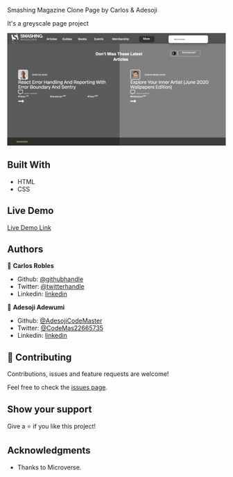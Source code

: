 Smashing Magazine Clone Page by Carlos & Adesoji

It's a greyscale page project

![screenshot](./smash-mag.png)


## Built With

- HTML
- CSS

## Live Demo

[Live Demo Link](https://rawcdn.githack.com/AdesojiCodeMaster/TEARDOWN-CLONE/08e4f1a2715747fbafd37102a7e4d8e06db3a451/index.html)



## Authors

👤 **Carlos Robles**

- Github: [@githubhandle](https://github.com/carlos-ssh)
- Twitter: [@twitterhandle](https://twitter.com/AomRobles)
- Linkedin: [linkedin](https://linkedin.com/carlosfloresrobles)

👤 **Adesoji Adewumi**

- Github: [@AdesojiCodeMaster](https://github.com/)
- Twitter: [@CodeMas22665735](https://twitter.com/)
- Linkedin: [linkedin](https://www.linkedin.com/in/adesoji-adewumi-7752aba5)

## 🤝 Contributing

Contributions, issues and feature requests are welcome!

Feel free to check the [issues page](issues/).

## Show your support

Give a ⭐️ if you like this project!

## Acknowledgments

- Thanks to Microverse.
